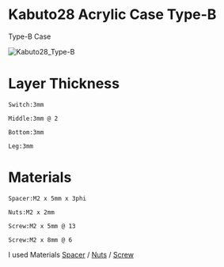 # Kabuto28 Acrylic Case Type-B
Type-B Case

![Kabuto28_Type-B](https://i.imgur.com/5mKQZfS.jpg)

# Layer Thickness
    
    Switch:3mm

    Middle:3mm @ 2

    Bottom:3mm

    Leg:3mm
    

# Materials
    
    Spacer:M2 x 5mm x 3phi

    Nuts:M2 x 2mm

    Screw:M2 x 5mm @ 13

    Screw:M2 x 8mm @ 6


I used Materials [Spacer](https://www.amazon.co.jp/gp/product/B014F5YAG0) / [Nuts](https://www.amazon.co.jp/gp/product/B00BG8TFR4) / [Screw](https://www.hirosugi-net.co.jp/shop/c/c20101010/)


